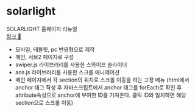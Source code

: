 # solarlight
SOLARLIGHT 홈페이지 리뉴얼<br>
<a href="https://kim-bab.github.io/solarlight/main.html">링크 🚀</a>

- 모바일, 테블릿, pc 반응형으로 제작
- 메인, 서브2 페이지로 구성
- swiper.js 라이브러리를 사용한 스와이프 슬라이더
- aos.js 라이브러리를 사용한 스크롤 애니메이션
- 메인 페이지에서 각 section의 위치로 스크롤 이동을 하는 고정 메뉴
  (html에서 anchor 태그 작성 후 자바스크립트에서 anchor 태그를 forEach로 확인 후
  attribute속성으로 anchor에 부여한 ID를 가져온다. 클릭 ID와 일치하면 해당 section으로 스크롤 이동)

